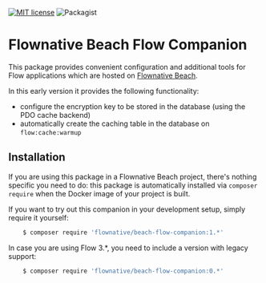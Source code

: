 [![MIT license](http://img.shields.io/badge/license-MIT-brightgreen.svg)](http://opensource.org/licenses/MIT)
![Packagist][packagist]

[packagist]: https://img.shields.io/packagist/v/flownative/beach-flow-companion.svg

# Flownative Beach Flow Companion

This package provides convenient configuration and additional tools for Flow applications which are hosted on
[Flownative Beach](https://www.flownative.com/en/products/beach.html).

In this early version it provides the following functionality:

- configure the encryption key to be stored in the database (using the PDO cache backend)
- automatically create the caching table in the database on `flow:cache:warmup`

## Installation

If you are using this package in a Flownative Beach project, there's nothing specific you need to do: this package
is automatically installed via `composer require` when the Docker image of your project is built.

If you want to try out this companion in your development setup, simply require it yourself:

```bash
    $ composer require 'flownative/beach-flow-companion:1.*'
```

In case you are using Flow 3.*, you need to include a version with legacy support:

```bash
    $ composer require 'flownative/beach-flow-companion:0.*'
```
